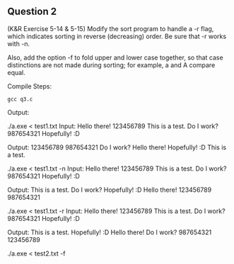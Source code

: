 ## Question 2

(K&R Exercise 5-14 & 5-15) Modify the sort program to handle a -r flag, which indicates sorting in reverse (decreasing) order. Be sure that -r works with -n.

Also, add the option -f to fold upper and lower case together, so that case distinctions are not made during sorting; for example, a and A compare equal.

Compile Steps:
    
    gcc q3.c

Output:

./a.exe < test1.txt
Input:
Hello there!
123456789
This is a test.
Do I work?
987654321
Hopefully! :D

Output:
123456789
987654321
Do I work?
Hello there!
Hopefully! :D
This is a test.


./a.exe < test1.txt -n
Input:
Hello there!
123456789
This is a test.
Do I work?
987654321
Hopefully! :D

Output:
This is a test.
Do I work?
Hopefully! :D
Hello there!
123456789
987654321


./a.exe < test1.txt -r
Input:
Hello there!
123456789
This is a test.
Do I work?
987654321
Hopefully! :D

Output:
This is a test.
Hopefully! :D
Hello there!
Do I work?
987654321
123456789


./a.exe < test2.txt -f
